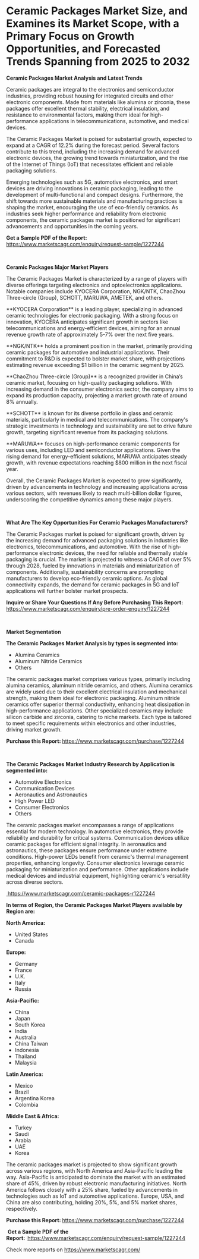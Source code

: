 <p><h1>Ceramic Packages Market Size, and Examines its Market Scope, with a Primary Focus on Growth Opportunities, and Forecasted Trends Spanning from 2025 to 2032</h1></p><p><strong>Ceramic Packages Market Analysis and Latest Trends</strong></p>
<p><p>Ceramic packages are integral to the electronics and semiconductor industries, providing robust housing for integrated circuits and other electronic components. Made from materials like alumina or zirconia, these packages offer excellent thermal stability, electrical insulation, and resistance to environmental factors, making them ideal for high-performance applications in telecommunications, automotive, and medical devices.</p><p>The Ceramic Packages Market is poised for substantial growth, expected to expand at a CAGR of 12.2% during the forecast period. Several factors contribute to this trend, including the increasing demand for advanced electronic devices, the growing trend towards miniaturization, and the rise of the Internet of Things (IoT) that necessitates efficient and reliable packaging solutions. </p><p>Emerging technologies such as 5G, automotive electronics, and smart devices are driving innovations in ceramic packaging, leading to the development of multi-functional and compact designs. Furthermore, the shift towards more sustainable materials and manufacturing practices is shaping the market, encouraging the use of eco-friendly ceramics. As industries seek higher performance and reliability from electronic components, the ceramic packages market is positioned for significant advancements and opportunities in the coming years.</p></p>
<p><strong>Get a Sample PDF of the Report:&nbsp;</strong> <a href="https://www.marketscagr.com/enquiry/request-sample/1227244?utm_campaign=2465&utm_medium=2&utm_source=Github&utm_content=ia&utm_term=06042025&utm_id=ceramic-packages">https://www.marketscagr.com/enquiry/request-sample/1227244</a></p>
<p>&nbsp;</p>
<p><strong>Ceramic Packages Major Market Players</strong></p>
<p><p>The Ceramic Packages Market is characterized by a range of players with diverse offerings targeting electronics and optoelectronics applications. Notable companies include KYOCERA Corporation, NGK/NTK, ChaoZhou Three-circle (Group), SCHOTT, MARUWA, AMETEK, and others.</p><p>**KYOCERA Corporation** is a leading player, specializing in advanced ceramic technologies for electronic packaging. With a strong focus on innovation, KYOCERA anticipates significant growth in sectors like telecommunications and energy-efficient devices, aiming for an annual revenue growth rate of approximately 5-7% over the next five years.</p><p>**NGK/NTK** holds a prominent position in the market, primarily providing ceramic packages for automotive and industrial applications. Their commitment to R&D is expected to bolster market share, with projections estimating revenue exceeding $1 billion in the ceramic segment by 2025.</p><p>**ChaoZhou Three-circle (Group)** is a recognized provider in China’s ceramic market, focusing on high-quality packaging solutions. With increasing demand in the consumer electronics sector, the company aims to expand its production capacity, projecting a market growth rate of around 8% annually.</p><p>**SCHOTT** is known for its diverse portfolio in glass and ceramic materials, particularly in medical and telecommunications. The company's strategic investments in technology and sustainability are set to drive future growth, targeting significant revenue from its packaging solutions.</p><p>**MARUWA** focuses on high-performance ceramic components for various uses, including LED and semiconductor applications. Given the rising demand for energy-efficient solutions, MARUWA anticipates steady growth, with revenue expectations reaching $800 million in the next fiscal year.</p><p>Overall, the Ceramic Packages Market is expected to grow significantly, driven by advancements in technology and increasing applications across various sectors, with revenues likely to reach multi-billion dollar figures, underscoring the competitive dynamics among these major players.</p></p>
<p>&nbsp;</p>
<p><strong>What Are The Key Opportunities For Ceramic Packages Manufacturers?</strong></p>
<p><p>The Ceramic Packages market is poised for significant growth, driven by the increasing demand for advanced packaging solutions in industries like electronics, telecommunications, and automotive. With the rise of high-performance electronic devices, the need for reliable and thermally stable packaging is crucial. The market is projected to witness a CAGR of over 5% through 2028, fueled by innovations in materials and miniaturization of components. Additionally, sustainability concerns are prompting manufacturers to develop eco-friendly ceramic options. As global connectivity expands, the demand for ceramic packages in 5G and IoT applications will further bolster market prospects.</p></p>
<p><strong>Inquire or Share Your Questions If Any Before Purchasing This Report:</strong> <a href="https://www.marketscagr.com/enquiry/pre-order-enquiry/1227244?utm_campaign=2465&utm_medium=2&utm_source=Github&utm_content=ia&utm_term=06042025&utm_id=ceramic-packages">https://www.marketscagr.com/enquiry/pre-order-enquiry/1227244</a></p>
<p>&nbsp;</p>
<p><strong>Market Segmentation</strong></p>
<p><strong>The Ceramic Packages Market Analysis by types is segmented into:</strong></p>
<p><ul><li>Alumina Ceramics</li><li>Aluminum Nitride Ceramics</li><li>Others</li></ul></p>
<p><p>The ceramic packages market comprises various types, primarily including alumina ceramics, aluminum nitride ceramics, and others. Alumina ceramics are widely used due to their excellent electrical insulation and mechanical strength, making them ideal for electronic packaging. Aluminum nitride ceramics offer superior thermal conductivity, enhancing heat dissipation in high-performance applications. Other specialized ceramics may include silicon carbide and zirconia, catering to niche markets. Each type is tailored to meet specific requirements within electronics and other industries, driving market growth.</p></p>
<p><strong>Purchase this Report:&nbsp;</strong><a href="https://www.marketscagr.com/purchase/1227244?utm_campaign=2465&utm_medium=2&utm_source=Github&utm_content=ia&utm_term=06042025&utm_id=ceramic-packages">https://www.marketscagr.com/purchase/1227244</a></p>
<p>&nbsp;</p>
<p><strong>The Ceramic Packages Market Industry Research by Application is segmented into:</strong></p>
<p><ul><li>Automotive Electronics</li><li>Communication Devices</li><li>Aeronautics and Astronautics</li><li>High Power LED</li><li>Consumer Electronics</li><li>Others</li></ul></p>
<p><p>The ceramic packages market encompasses a range of applications essential for modern technology. In automotive electronics, they provide reliability and durability for critical systems. Communication devices utilize ceramic packages for efficient signal integrity. In aeronautics and astronautics, these packages ensure performance under extreme conditions. High-power LEDs benefit from ceramic's thermal management properties, enhancing longevity. Consumer electronics leverage ceramic packaging for miniaturization and performance. Other applications include medical devices and industrial equipment, highlighting ceramic's versatility across diverse sectors.</p></p>
<p><a href="https://www.marketscagr.com/ceramic-packages-r1227244?utm_campaign=2465&utm_medium=2&utm_source=Github&utm_content=ia&utm_term=06042025&utm_id=ceramic-packages">&nbsp;https://www.marketscagr.com/ceramic-packages-r1227244</a></p>
<p><strong>In terms of Region, the Ceramic Packages Market Players available by Region are:</strong></p>
<p>
    <p> <strong> North America: </strong>
        <ul>
            <li>United States</li>
            <li>Canada</li>
        </ul>
        </p> 
    <p> <strong> Europe: </strong>
        <ul>
            <li>Germany</li>
            <li>France</li>
            <li>U.K.</li>
            <li>Italy</li>
            <li>Russia</li>
        </ul>
        </p> 
    <p> <strong> Asia-Pacific: </strong>
        <ul>
            <li>China</li>
            <li>Japan</li>
            <li>South Korea</li>
            <li>India</li>
            <li>Australia</li>
            <li>China Taiwan</li>
            <li>Indonesia</li>
            <li>Thailand</li>
            <li>Malaysia</li>
        </ul>
        </p> 
    <p> <strong> Latin America: </strong>
        <ul>
            <li>Mexico</li>
            <li>Brazil</li>
            <li>Argentina Korea</li>
            <li>Colombia</li>
        </ul>
        </p> 
    <p> <strong> Middle East & Africa: </strong>
        <ul>
            <li>Turkey</li>
            <li>Saudi</li>
            <li>Arabia</li>
            <li>UAE</li>
            <li>Korea</li>
        </ul>
    </p>
    </p>
<p><p>The ceramic packages market is projected to show significant growth across various regions, with North America and Asia-Pacific leading the way. Asia-Pacific is anticipated to dominate the market with an estimated share of 45%, driven by robust electronic manufacturing initiatives. North America follows closely with a 25% share, fueled by advancements in technologies such as IoT and automotive applications. Europe, USA, and China are also contributing, holding 20%, 5%, and 5% market shares, respectively.</p></p>
<p><strong>Purchase this Report: </strong><a href="https://www.marketscagr.com/purchase/1227244?utm_campaign=2465&utm_medium=2&utm_source=Github&utm_content=ia&utm_term=06042025&utm_id=ceramic-packages">https://www.marketscagr.com/purchase/1227244</a></p>
<p>&nbsp;<strong>Get a Sample PDF of the Report:&nbsp;&nbsp;</strong><a href="https://www.marketscagr.com/enquiry/request-sample/1227244?utm_campaign=2465&utm_medium=2&utm_source=Github&utm_content=ia&utm_term=06042025&utm_id=ceramic-packages">https://www.marketscagr.com/enquiry/request-sample/1227244</a></p>
<p><strong></strong></p>
<p>Check more reports on <a href="https://www.marketscagr.com/?utm_campaign=2465&utm_medium=2&utm_source=Github&utm_content=ia&utm_term=06042025&utm_id=ceramic-packages">https://www.marketscagr.com/</a></p>